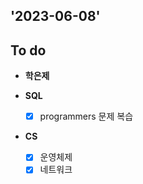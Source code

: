 ## '2023-06-08'

## To do

+ **학은제**

+ **SQL**
  + [x] programmers 문제 복습

+ **CS**
  + [x] 운영체제
  + [x] 네트워크
